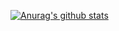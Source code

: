 [![Anurag's github stats](https://github-readme-stats.vercel.app/api?username=hmy111)](https://github.com/anuraghazra/github-readme-stats)
